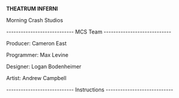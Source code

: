 **THEATRUM INFERNI**

Morning Crash Studios

----------------------------   MCS Team   ----------------------------

Producer: Cameron East

Programmer: Max Levine

Designer: Logan Bodenheimer

Artist: Andrew Campbell

---------------------------- Instructions ----------------------------


